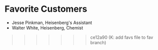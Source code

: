 # Favorite Customers
* Jesse Pinkman, Heisenberg's Assistant
* Walter White, Heisenberg, Chemist
>>>>>>> ce12a90 (K: add favs file to fav branch)
